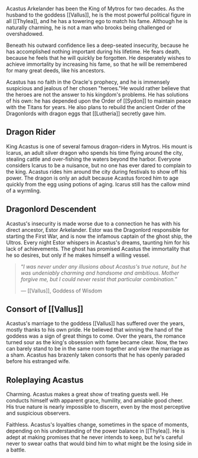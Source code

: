 Acastus Arkelander has been the King of Mytros for two decades. As the husband to the goddess [[Vallus]], he is the most powerful political figure in all [[Thylea]], and he has a towering ego to match his fame. Although he is naturally charming, he is not a man who brooks being challenged or overshadowed.

Beneath his outward confidence lies a deep-seated insecurity, because he has accomplished nothing important during his lifetime. He fears death, because he feels that he will quickly be forgotten. He desperately wishes to achieve immortality by increasing his fame, so that he will be remembered for many great deeds, like his ancestors.

Acastus has no faith in the Oracle's prophecy, and he is immensely suspicious and jealous of her chosen "heroes."He would rather believe that the heroes are not the answer to his kingdom's problems. He has solutions of his own: he has depended upon the Order of [[Sydon]] to maintain peace with the Titans for years. He also plans to rebuild the ancient Order of the Dragonlords with dragon eggs that [[Lutheria]] secretly gave him.

## Dragon Rider

King Acastus is one of several famous dragon-riders in Mytros. His mount is Icarus, an adult silver dragon who spends his time flying around the city, stealing cattle and over-fishing the waters beyond the harbor. Everyone considers Icarus to be a nuisance, but no one has ever dared to complain to the king. Acastus rides him around the city during festivals to show off his power. The dragon is only an adult because Acastus forced him to age quickly from the egg using potions of aging. Icarus still has the callow mind of a wyrmling.

## Dragonlord Descendent

Acastus's insecurity is made worse due to a connection he has with his direct ancestor, Estor Arkelander. Estor was the Dragonlord responsible for starting the First War, and is now the infamous captain of the ghost ship, the Ultros. Every night Estor whispers in Acastus's dreams, taunting him for his lack of achievements. The ghost has promised Acastus the immortality that he so desires, but only if he makes himself a willing vessel.

> “_I was never under any illusions about Acastus's true nature, but he was undeniably charming and handsome and ambitious. Mother forgive me, but I could never resist that particular combination._”
> 
> — [[Vallus]], Goddess of Wisdom

## Consort of [[Vallus]]

Acastus's marriage to the goddess [[Vallus]] has suffered over the years, mostly thanks to his own pride. He believed that winning the hand of the goddess was a sign of great things to come. Over the years, the romance turned sour as the king's obsession with fame became clear. Now, the two can barely stand to be in the same room together and view the marriage as a sham. Acastus has brazenly taken consorts that he has openly paraded before his estranged wife.

## Roleplaying Acastus

Charming. Acastus makes a great show of treating guests well. He conducts himself with apparent grace, humility, and amiable good cheer. His true nature is nearly impossible to discern, even by the most perceptive and suspicious observers.

Faithless. Acastus's loyalties change, sometimes in the space of moments, depending on his understanding of the power balance in [[Thylea]]. He is adept at making promises that he never intends to keep, but he's careful never to swear oaths that would bind him to what might be the losing side in a battle.